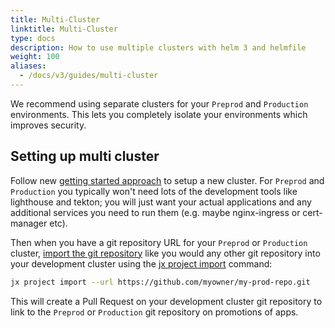 ```yaml
---
title: Multi-Cluster
linktitle: Multi-Cluster
type: docs
description: How to use multiple clusters with helm 3 and helmfile
weight: 100
aliases:
  - /docs/v3/guides/multi-cluster
---
```



We recommend using separate clusters for your `Preprod` and `Production` environments. This lets you completely isolate your environments which improves security.


## Setting up multi cluster

Follow new [getting started approach](/v3/admin/platform/) to setup a new cluster. For `Preprod` and `Production` you typically won't need lots of the development tools like lighthouse and tekton; you will just want your actual applications and any additional services you need to run them (e.g. maybe nginx-ingress or cert-manager etc).

Then when you have a git repository URL for your `Preprod` or `Production`  cluster, [import the git repository](/docs/v3/develop/create-project/#import-an-existing-project) like you would any other git repository into your development cluster using the [jx project import](https://github.com/jenkins-x/jx-project/blob/master/docs/cmd/project_import.md) command:

```bash 
jx project import --url https://github.com/myowner/my-prod-repo.git
```        

This will create a Pull Request on your development cluster git repository to link to the `Preprod` or `Production` git repository on promotions of apps.


